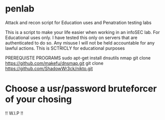# penlab
Attack and recon script for Education uses and Penatration testing labs

This  is a script to make your life easier when working in an  infoSEC lab. 
For Educational uses only.  I have tested this only on servers that are authenticated to do so. 
Any misuse I will not be held accountable for any lawful actions.
This is SCTRICLY for educational purposes



PREREQUISTE PROGRAMS 
sudo apt-get install dnsutils nmap 
git clone https://github.com/makefu/dnsmap.git
git clone https://github.com/ShadowWr3ck/nikto.git
# Choose a usr/password bruteforcer of your chosing ##






!! W.I.P !!


